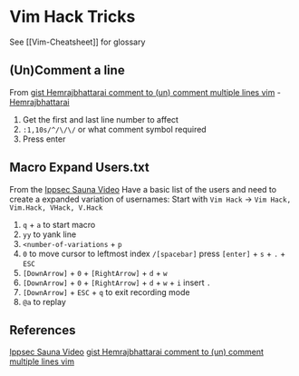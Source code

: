 # Vim Hack Tricks

See [[Vim-Cheatsheet]] for glossary

## (Un)Comment a line

From [gist Hemrajbhattarai comment to (un) comment multiple lines vim](https://gist.github.com/ultim8k/d8326a0cd7646356acf0dc3baf8e78ff) - [Hemrajbhattarai](https://gist.github.com/Hemrajbhattarai)
1. Get the first and last line number to affect
2. `:1,10s/^/\/\/` or what comment symbol required
3. Press enter


## Macro Expand Users.txt
From the [Ippsec Sauna Video](https://www.youtube.com/watch?v=uLNpR3AnE-Y)
Have a basic list of the users and need to create a expanded variation of usernames:
Start with `Vim Hack` -> `Vim Hack, Vim.Hack, VHack, V.Hack`
1. `q` + `a` to start macro
2. `yy` to yank line
3. `<number-of-variations` + `p`
4. `0` to move cursor to leftmost index  `/[spacebar]` press `[enter]` + `s` + `.` + `ESC`
5. `[DownArrow]` + `0` + `[RightArrow]` + `d` + `w`
6. `[DownArrow]` + `0` + `[RightArrow]` + `d` + `w` + `i` insert `.`
7. `[DownArrow]` + `ESC` + `q` to exit recording mode
8. `@a` to replay




## References

[Ippsec Sauna Video](https://www.youtube.com/watch?v=uLNpR3AnE-Y)
[gist Hemrajbhattarai comment to (un) comment multiple lines vim](https://gist.github.com/ultim8k/d8326a0cd7646356acf0dc3baf8e78ff)